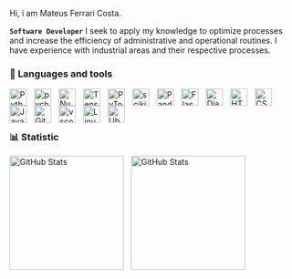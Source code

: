  Hi, i am Mateus Ferrari Costa.


**`Software Developer`**
I seek to apply my knowledge to optimize processes and
increase the efficiency of administrative and operational routines.
I have experience with industrial areas and their respective
processes.

### 🤖 Languages ​​and tools

<img 
    align="left" 
    alt="Python" 
    title="Python"
    width="30px" 
    style="padding-right: 10px;" 
    src="https://cdn.jsdelivr.net/gh/devicons/devicon@latest/icons/python/python-original.svg" 
/>

<img align="left" 
    alt="pycharm" 
    title="pycharm"
    width="30px" 
    style="padding-right: 10px;" 
src="https://cdn.jsdelivr.net/gh/devicons/devicon@latest/icons/pycharm/pycharm-original.svg" />
        
<img 
  align="left" 
    alt="Numpy" 
    title="Numpy"
    width="30px" 
    style="padding-right: 10px;" 
src="https://cdn.jsdelivr.net/gh/devicons/devicon@latest/icons/numpy/numpy-original.svg" />
          
<img 
align="left" 
    alt="TensorFlow" 
    title="tensorflow"
    width="30px" 
    style="padding-right: 10px;" 
src="https://cdn.jsdelivr.net/gh/devicons/devicon@latest/icons/tensorflow/tensorflow-original.svg" />
          
<img 
align="left" 
    alt="PyTorch" 
    title="PyTorch"
    width="30px" 
    style="padding-right: 10px;" 
src="https://cdn.jsdelivr.net/gh/devicons/devicon@latest/icons/pytorch/pytorch-original.svg" />
            
<img 
align="left" 
    alt="scikitlearn" 
    title="scikitlearn"
    width="30px" 
    style="padding-right: 10px;" 
src="https://cdn.jsdelivr.net/gh/devicons/devicon@latest/icons/scikitlearn/scikitlearn-original.svg" />
          
<img 
 align="left" 
    alt="Pandas" 
    title="Pandas"
    width="30px" 
    style="padding-right: 10px;" 
src="https://cdn.jsdelivr.net/gh/devicons/devicon@latest/icons/pandas/pandas-original.svg" />
              

<img 
align="left" 
    alt="Flask" 
    title="Flask"
    width="30px" 
    style="padding-right: 10px;" 
src="https://cdn.jsdelivr.net/gh/devicons/devicon@latest/icons/flask/flask-original.svg" />
          

<img 
align="left" 
    alt="Django" 
    title="Django"
    width="30px" 
    style="padding-right: 10px;" 
src="https://cdn.jsdelivr.net/gh/devicons/devicon@latest/icons/django/django-plain-wordmark.svg" />
          

<img 
    align="left" 
    alt="HTML"
    title="HTML" 
    width="30px" 
    style="padding-right: 10px;" 
    src="https://cdn.jsdelivr.net/gh/devicons/devicon@latest/icons/html5/html5-original.svg" 
/>
<img 
    align="left" 
    alt="CSS" 
    title="CSS"
    width="30px" 
    style="padding-right: 10px;" d
    src="https://cdn.jsdelivr.net/gh/devicons/devicon@latest/icons/css3/css3-original.svg" 
/>
<img 
    align="left" 
    alt="JavaScript" 
    title="JavaScript"
    width="30px" 
    style="padding-right: 10px;" 
    src="https://cdn.jsdelivr.net/gh/devicons/devicon@latest/icons/javascript/javascript-original.svg" 
/>

    
<img 
    align="left" 
    alt="Git" 
    title="Git"
    width="30px" 
    style="padding-right: 10px;" 
    src="https://cdn.jsdelivr.net/gh/devicons/devicon@latest/icons/git/git-original.svg" 
/>


<img 
align="left" 
    alt="vscode" 
    title="vscode"
    width="30px" 
    style="padding-right: 10px;" 
src="https://cdn.jsdelivr.net/gh/devicons/devicon@latest/icons/vscode/vscode-original.svg" />
          

  <img 
   align="left" 
    alt="Linux" 
    title="Linux"
    width="30px" 
    style="padding-right: 10px;" 
   src="https://cdn.jsdelivr.net/gh/devicons/devicon@latest/icons/linux/linux-original.svg" />
               
    
   <img 
    align="left" 
    alt="Ubuntu" 
    title="Ubuntu"
    width="30px" 
    style="padding-right: 10px;"
    src="https://cdn.jsdelivr.net/gh/devicons/devicon@latest/icons/ubuntu/ubuntu-original.svg" />
               

<br/>
<br/>

<body>
            <i class="devicon-flask-original-wordmark"></i>
          <br/></body>

### 📊 Statistic

<p>
  <img 
    align="left" 
    alt="GitHub Stats" 
    height="200" 
    style="padding-right: 10px;" 
    src="https://github-readme-stats.vercel.app/api?username=Mfc2005a&show_icons=true&theme=tokyonight&include_all_commits=true&locale=pt-br" 
  />

<img 
      align="left" 
      alt="GitHub Stats" 
      height="200" 
      src="https://github-readme-stats.vercel.app/api/top-langs/?username=Mfc2005a&theme=tokyonight&layout=compact&custom_title=Tecnologias&langs_count=9" 
  />

</p>




